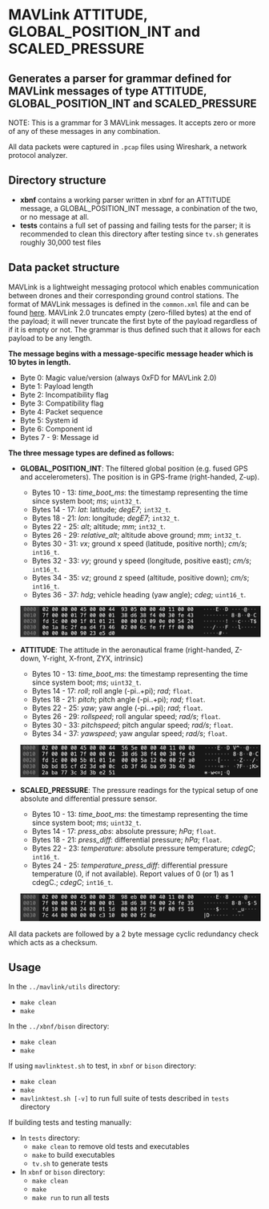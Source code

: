 # MAVLink ATTITUDE, GLOBAL\_POSITION\_INT and SCALED_PRESSURE
## Generates a parser for grammar defined for MAVLink messages of type ATTITUDE, GLOBAL\_POSITION\_INT and SCALED\_PRESSURE

NOTE: This is a grammar for 3 MAVLink messages. It accepts zero or more of any of these messages in any combination.

All data packets were captured in `.pcap` files using Wireshark, a network protocol analyzer.

## Directory structure

* **xbnf** contains a working parser written in xbnf for an ATTITUDE message, a GLOBAL\_POSITION\_INT message, a conbination of the two, or no message at all.
* **tests** contains a full set of passing and failing tests for the parser; it is recommended to clean this directory after testing since `tv.sh` generates roughly 30,000 test files

## Data packet structure
MAVLink is a lightweight messaging protocol which enables communication between drones and their corresponding ground control stations.
The format of MAVLink messages is defined in the `common.xml` file and can be found [here](https://mavlink.io/en/messages/common.html).
MAVLink 2.0 truncates empty (zero-filled bytes) at the end of the payload; it will never truncate the first byte of the payload regardless of if it is empty or not. The grammar is thus defined such that it allows for each payload to be any length.

**The message begins with a message-specific message header which is 10 bytes in length.**

* Byte 0: Magic value/version (always 0xFD for MAVLink 2.0)
* Byte 1: Payload length
* Byte 2: Incompatibility flag
* Byte 3: Compatibility flag
* Byte 4: Packet sequence
* Byte 5: System id
* Byte 6: Component id
* Bytes 7 - 9: Message id

**The three message types are defined as follows:**

* **GLOBAL_POSITION_INT**: The filtered global position (e.g. fused GPS and accelerometers). The position is in GPS-frame (right-handed, Z-up).
  * Bytes 10 - 13: *time_boot_ms*: the timestamp representing the time since system boot; *ms*; `uint32_t`.
  * Bytes 14 - 17: *lat*: latitude; *degE7*; `int32_t`.
  * Bytes 18 - 21: *lon*: longitude; *degE7*; `int32_t`.
  * Bytes 22 - 25: *alt*; altitude; *mm*; `int32_t`.
  * Bytes 26 - 29: *relative_alt*; altitude above ground; *mm*; `int32_t`.
  * Bytes 30 - 31: *vx*; ground x speed (latitude, positive north); *cm/s*; `int16_t`.
  * Bytes 32 - 33: *vy*; ground y speed (longitude, positive east); *cm/s*; `int16_t`.
  * Bytes 34 - 35: *vz*; ground z speed (altitude, positive down); *cm/s*; `int16_t`.
  * Bytes 36 - 37: *hdg*; vehicle heading (yaw angle); *cdeg*; `uint16_t`.
  
  ![GLOBAL_POSITION_INT](./.images/GPIImage.jpg)
  
* **ATTITUDE**: The attitude in the aeronautical frame (right-handed, Z-down, Y-right, X-front, ZYX, intrinsic)
  * Bytes 10 - 13: *time_boot_ms*: the timestamp representing the time since system boot; *ms*; `uint32_t`.
  * Bytes 14 - 17: *roll*; roll angle (-pi..+pi); *rad*; `float`.
  * Bytes 18 - 21: *pitch*; pitch angle (-pi..+pi); *rad*; `float`.
  * Bytes 22 - 25: *yaw*; yaw angle (-pi..+pi); *rad*; `float`.
  * Bytes 26 - 29: *rollspeed*; roll angular speed; *rad/s*; `float`.
  * Bytes 30 - 33: *pitchspeed*; pitch angular speed; *rad/s*; `float`.
  * Bytes 34 - 37: *yawspeed*; yaw angular speed; *rad/s*; `float`.
  
  ![ATTITUDE](./.images/AttitudeImage.jpg)

* **SCALED_PRESSURE**: The pressure readings for the typical setup of one absolute and differential pressure sensor.
  * Bytes 10 - 13: *time_boot_ms*: the timestamp representing the time since system boot; *ms*; `uint32_t`.
  * Bytes 14 - 17: *press_abs*: absolute pressure; *hPa*; `float`.
  * Bytes 18 - 21: *press_diff*: differential pressure; *hPa*; `float`.
  * Bytes 22 - 23: *temperature*: absolute pressure temperature; *cdegC*; `int16_t`.
  * Bytes 24 - 25: *temperature_press_diff*: differential pressure temperature (0, if not available). Report values of 0 (or 1) as 1 cdegC.; *cdegC*; `int16_t`.

  ![SCALED_PRESSURE](./.images/SPImage.jpg)

All data packets are followed by a 2 byte message cyclic redundancy check which acts as a checksum.

## Usage

In the `../mavlink/utils` directory:
* `make clean`
* `make`

In the `../xbnf/bison` directory:
* `make clean`
* `make`

If using `mavlinktest.sh` to test, in `xbnf` or `bison` directory:
* `make clean`
* `make`
* `mavlinktest.sh [-v]` to run full suite of tests described in `tests` directory

If building tests and testing manually:
* In `tests` directory:
  * `make clean` to remove old tests and executables
  * `make` to build executables
  * `tv.sh` to generate tests
* In `xbnf` or `bison` directory:
  * `make clean`
  * `make`
  * `make run` to run all tests
